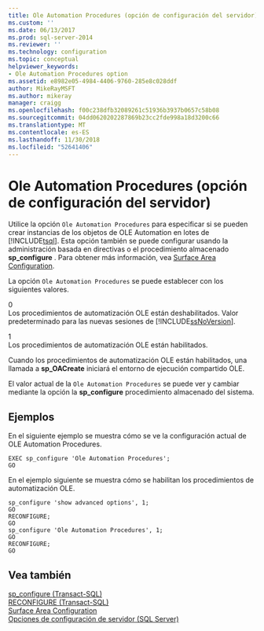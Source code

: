 ```yaml
---
title: Ole Automation Procedures (opción de configuración del servidor) | Microsoft Docs
ms.custom: ''
ms.date: 06/13/2017
ms.prod: sql-server-2014
ms.reviewer: ''
ms.technology: configuration
ms.topic: conceptual
helpviewer_keywords:
- Ole Automation Procedures option
ms.assetid: e8982e05-4984-4406-9760-285e8c028ddf
author: MikeRayMSFT
ms.author: mikeray
manager: craigg
ms.openlocfilehash: f00c238dfb32089261c51936b3937b0657c58b08
ms.sourcegitcommit: 04dd0620202287869b23cc2fde998a18d3200c66
ms.translationtype: MT
ms.contentlocale: es-ES
ms.lasthandoff: 11/30/2018
ms.locfileid: "52641406"
---
```

# <a name="ole-automation-procedures-server-configuration-option"></a>Ole Automation Procedures (opción de configuración del servidor)
  Utilice la opción `Ole Automation Procedures` para especificar si se pueden crear instancias de los objetos de OLE Automation en lotes de [!INCLUDE[tsql](../../includes/tsql-md.md)]. Esta opción también se puede configurar usando la administración basada en directivas o el procedimiento almacenado **sp_configure** . Para obtener más información, vea [Surface Area Configuration](../../relational-databases/security/surface-area-configuration.md).  
  
 La opción `Ole Automation Procedures` se puede establecer con los siguientes valores.  
  
 0  
 Los procedimientos de automatización OLE están deshabilitados. Valor predeterminado para las nuevas sesiones de [!INCLUDE[ssNoVersion](../../includes/ssnoversion-md.md)].  
  
 1  
 Los procedimientos de automatización OLE están habilitados.  
  
 Cuando los procedimientos de automatización OLE están habilitados, una llamada a **sp_OACreate** iniciará el entorno de ejecución compartido OLE.  
  
 El valor actual de la `Ole Automation Procedures` se puede ver y cambiar mediante la opción la **sp_configure** procedimiento almacenado del sistema.  
  
## <a name="examples"></a>Ejemplos  
 En el siguiente ejemplo se muestra cómo se ve la configuración actual de OLE Automation Procedures.  
  
```  
EXEC sp_configure 'Ole Automation Procedures';  
GO  
```  
  
 En el ejemplo siguiente se muestra cómo se habilitan los procedimientos de automatización OLE.  
  
```  
sp_configure 'show advanced options', 1;  
GO  
RECONFIGURE;  
GO  
sp_configure 'Ole Automation Procedures', 1;  
GO  
RECONFIGURE;  
GO  
```  
  
## <a name="see-also"></a>Vea también  
 [sp_configure &#40;Transact-SQL&#41;](/sql/relational-databases/system-stored-procedures/sp-configure-transact-sql)   
 [RECONFIGURE &#40;Transact-SQL&#41;](/sql/t-sql/language-elements/reconfigure-transact-sql)   
 [Surface Area Configuration](../../relational-databases/security/surface-area-configuration.md)   
 [Opciones de configuración de servidor &#40;SQL Server&#41;](server-configuration-options-sql-server.md)  
  
  

